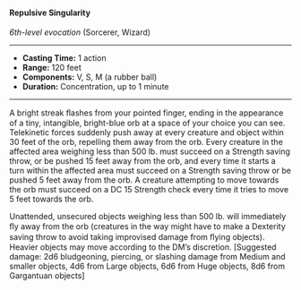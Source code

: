#### Repulsive Singularity
*6th-level evocation* (Sorcerer, Wizard)
___
- **Casting Time:** 1 action
- **Range:** 120 feet
- **Components:** V, S, M (a rubber ball)
- **Duration:** Concentration, up to 1 minute
---
A bright streak ﬂashes from your pointed finger, ending in the appearance of a tiny, intangible, bright-blue orb at a space of your choice you can see. Telekinetic forces suddenly push away at every creature and object within 30 feet of the orb, repelling them away from the orb. Every creature in the affected area weighing less than 500 lb. must succeed on a Strength saving throw, or be pushed 15 feet away from the orb, and every time it starts a turn within the affected area must succeed on a Strength saving throw or be pushed 5 feet away from the orb. A creature attempting to move towards the orb must succeed on a DC 15 Strength check every time it tries to move 5 feet towards the orb.

Unattended, unsecured objects weighing less than 500 lb. will immediately ﬂy away from the orb (creatures in the way might have to make a Dexterity saving throw to avoid taking improvised damage from ﬂying objects). Heavier objects may move according to the DM’s discretion. [Suggested damage: 2d6 bludgeoning, piercing, or slashing damage from Medium and smaller objects, 4d6 from Large objects, 6d6 from Huge objects, 8d6 from Gargantuan objects]
